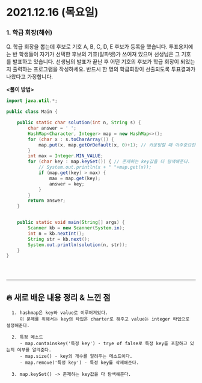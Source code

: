 # 2021.12.16 (목요일)
### **1. 학급 회장(해쉬)**

Q. 학급 회장을 뽑는데 후보로 기호 A, B, C, D, E 후보가 등록을 했습니다.
   투표용지에는 반 학생들이 자기가 선택한 후보의 기호(알파벳)가 쓰여져 있으며 선생님은 그 기호를 발표하고 있습니다.
   선생님의 발표가 끝난 후 어떤 기호의 후보가 학급 회장이 되었는지 출력하는 프로그램을 작성하세요.
   반드시 한 명의 학급회장이 선출되도록 투표결과가 나왔다고 가정합니다.


**<풀이 방법>**
```java
import java.util.*;

public class Main {

    public static char solution(int n, String s) {
        char answer = ' ';
        HashMap<Character, Integer> map = new HashMap<>();
        for (char x : s.toCharArray()) {
            map.put(x, map.getOrDefault(x, 0)+1); // 카운팅할 때 아주중요한 메서드이다. key값이 없을 경우 0을 return 해준다.
        }
        int max = Integer.MIN_VALUE;
        for (char key : map.keySet()) { // 존재하는 key값을 다 탐색해준다.
            // System.out.println(x + " "+map.get(x));
            if (map.get(key) > max) {
                max = map.get(key);
                answer = key;
            }
        }
        return answer;
    }


    public static void main(String[] args) {
        Scanner kb = new Scanner(System.in);
        int n = kb.nextInt();
        String str = kb.next();
        System.out.println(solution(n, str));
    }
}





```


---
##  **🔥 새로 배운 내용 정리 & 느낀 점**

      1. hashmap은 key와 value로 이루어져있다.
         이 문제를 위해서는 key의 타입은 charter로 해주고 value는 integer 타입으로 설정해준다.
      
      2. 특정 메소드  
         - map.containskey('특정 key') - trye of false로 특정 key를 포함하고 있는지 여부를 알려준다.
         - map.size() - key의 개수를 알려주는 메소드이다.
         - map.remove('특정 key') - 특정 key를 삭제해준다.
      
      3. map.keySet() -> 존재하는 key값을 다 탐색해준다. 


